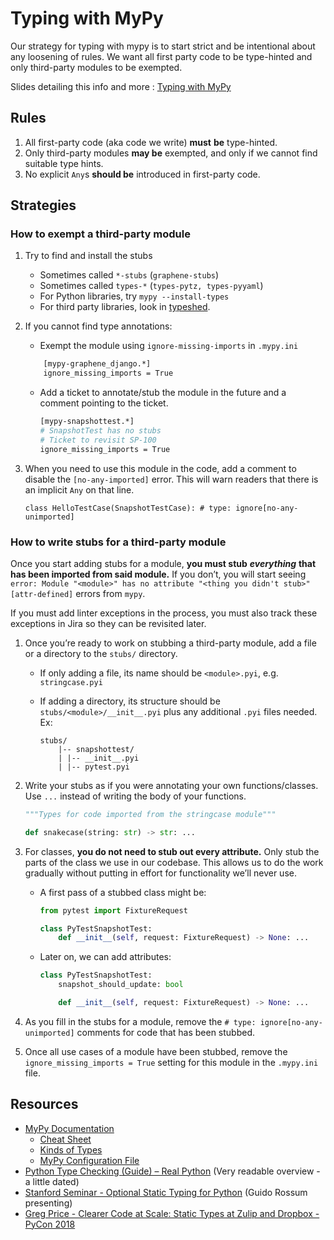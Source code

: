 # Typing with MyPy

Our strategy for typing with mypy is to start strict and be intentional about any loosening of rules. We want all first party code to be type-hinted and only third-party modules to be exempted.

Slides detailing this info and more : [Typing with MyPy](https://docs.google.com/presentation/d/1XnNsNR4RAP9ddhJq4TNTgls2q8aBS4pe3hrk86noZq4/edit#slide=id.g103e285e760_0_391)

## Rules

1.  All first-party code (aka code we write) **must** **be** type-hinted.
2.  Only third-party modules **may be** exempted, and only if we cannot find suitable type hints.
3.  No explicit `Any`s **should be** introduced in first-party code.

## Strategies

### How to exempt a third-party module

1.  Try to find and install the stubs

    - Sometimes called `*-stubs` (`graphene-stubs`)
    - Sometimes called `types-*` (`types-pytz, types-pyyaml`)
    - For Python libraries, try `mypy --install-types`
    - For third party libraries, look in [typeshed](https://github.com/python/typeshed).

2.  If you cannot find type annotations:

    - Exempt the module using `ignore-missing-imports` in `.mypy.ini`

    ```bash
        [mypy-graphene_django.*]
        ignore_missing_imports = True
    ```

    - Add a ticket to annotate/stub the module in the future and a comment pointing to the ticket.

      ```bash
      [mypy-snapshottest.*]
      # SnapshotTest has no stubs
      # Ticket to revisit SP-100
      ignore_missing_imports = True
      ```

3.  When you need to use this module in the code, add a comment to disable the `[no-any-imported]` error. This will warn readers that there is an implicit `Any` on that line.

    `class HelloTestCase(SnapshotTestCase): # type: ignore[no-any-unimported]`

### How to write stubs for a third-party module

Once you start adding stubs for a module, **you must stub** _**everything**_ **that has been imported from said module.** If you don’t, you will start seeing `error: Module "<module>" has no attribute "<thing you didn't stub>" [attr-defined]` errors from `mypy`.

If you must add linter exceptions in the process, you must also track these exceptions in Jira so they can be revisited later.

1.  Once you’re ready to work on stubbing a third-party module, add a file or a directory to the `stubs/` directory.

    - If only adding a file, its name should be `<module>.pyi`, e.g. `stringcase.pyi`
    - If adding a directory, its structure should be `stubs/<module>/__init__.pyi` plus any additional `.pyi` files needed. Ex:

      ```
      stubs/
          |-- snapshottest/
          | |-- __init__.pyi
          | |-- pytest.pyi
      ```

2.  Write your stubs as if you were annotating your own functions/classes. Use `...` instead of writing the body of your functions.

    ```python
    """Types for code imported from the stringcase module"""

    def snakecase(string: str) -> str: ...
    ```

3.  For classes, **you do not need to stub out every attribute.** Only stub the parts of the class we use in our codebase. This allows us to do the work gradually without putting in effort for functionality we’ll never use.

    - A first pass of a stubbed class might be:

      ```python
      from pytest import FixtureRequest

      class PyTestSnapshotTest:
          def __init__(self, request: FixtureRequest) -> None: ...
      ```

    - Later on, we can add attributes:

      ```python
      class PyTestSnapshotTest:
          snapshot_should_update: bool

          def __init__(self, request: FixtureRequest) -> None: ...
      ```

4.  As you fill in the stubs for a module, remove the `# type: ignore[no-any-unimported]` comments for code that has been stubbed.
5.  Once all use cases of a module have been stubbed, remove the `ignore_missing_imports = True` setting for this module in the `.mypy.ini` file.

## Resources

- [MyPy Documentation](https://mypy.readthedocs.io/en/stable/index.html)
  - [Cheat Sheet](https://mypy.readthedocs.io/en/stable/cheat_sheet_py3.html)
  - [Kinds of Types](https://mypy.readthedocs.io/en/stable/kinds_of_types.html)
  - [MyPy Configuration File](https://mypy.readthedocs.io/en/stable/config_file.html)
- [Python Type Checking (Guide) – Real Python](https://realpython.com/python-type-checking/) (Very readable overview - a little dated)
- [Stanford Seminar - Optional Static Typing for Python](https://www.youtube.com/watch?v=GiZKuyLKvAA) (Guido Rossum presenting)
- [Greg Price - Clearer Code at Scale: Static Types at Zulip and Dropbox - PyCon 2018](https://www.youtube.com/watch?v=0c46YHS3RY8)
